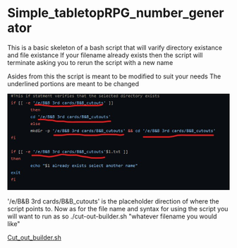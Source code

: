 # Simple_tabletopRPG_number_generator

This is a basic skeleton of a bash script that will varify directory existance and file existance
If your filename already exists then the script will terminate asking you to rerun the script with a new name

Asides from this the script is meant to be modified to suit your needs
The underlined portions are meant to be changed

![image alt text](https://github.com/Zangaruk/Simple_tabletopRPG_number_generator/blob/main/naming.jpg)

'/e/B&B 3rd cards/B&B_cutouts' is the placeholder direction of where the script points to.
Now as for the file name and syntax for using the script you will want to run as so ./cut-out-builder.sh "whatever filename you would like"

[Cut_out_builder.sh](https://github.com/Zangaruk/Simple_tabletopRPG_number_generator/blob/main/script/cut-out-builder.sh)